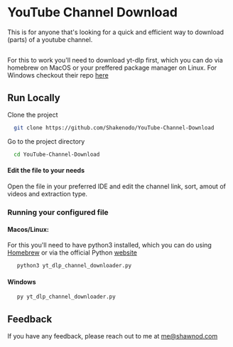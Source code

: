 
# YouTube Channel Download

This is for anyone that's looking for a quick and efficient way to download (parts) of a youtube channel.

##
For this to work you'll need to download yt-dlp first, which you can do via homebrew on MacOS or your preffered package manager on Linux. 
For Windows checkout their repo [here](https://github.com/yt-dlp/yt-dlp)

## Run Locally

Clone the project

```bash
  git clone https://github.com/Shakenodo/YouTube-Channel-Download
```

Go to the project directory

```bash
  cd YouTube-Channel-Download
```

#### Edit the file to your needs
Open the file in your preferred IDE and edit the channel link, sort, amout of videos and extraction type.

### Running your configured file
#### Macos/Linux:
For this you'll need to have python3 installed, which you can do using [Homebrew](https://brew.sh/) or via the official Python [website](https://www.python.org/downloads/)
```bash
   python3 yt_dlp_channel_downloader.py
```

#### Windows
```bash
   py yt_dlp_channel_downloader.py
```
## Feedback

If you have any feedback, please reach out to me at me@shawnod.com

